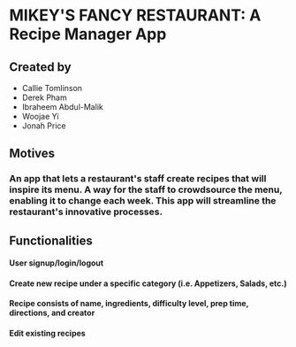 # MIKEY'S FANCY RESTAURANT: A Recipe Manager App


## Created by

* Callie Tomlinson
* Derek Pham
* Ibraheem Abdul-Malik
* Woojae Yi
* Jonah Price


## Motives

### An app that lets a restaurant's staff create recipes that will inspire its menu. A way for the staff to crowdsource the menu, enabling it to change each week. This app will streamline the restaurant's innovative processes.


## Functionalities

#### User signup/login/logout
#### Create new recipe under a specific category (i.e. Appetizers, Salads, etc.)
#### Recipe consists of name, ingredients, difficulty level, prep time, directions, and creator
#### Edit existing recipes
